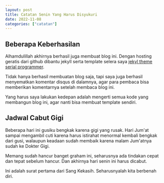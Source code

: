 ```yaml
---
layout: post
title: Catatan Senin Yang Harus Disyukuri
date: 2022-11-08
categories: ["catatan"]
---
```


## Beberapa Keberhasilan
Alhamdulillah akhirnya berhasil juga membuat blog ini. Dengan hosting geratis dari github dibantu jekyll serta template selera saya [jekyl theme serial programmer](https://github.com/sharadcodes/jekyll-theme-serial-programmer).

Tidak hanya berhasil membuatan blog saja, tapi saya juga berhasil menyematkan komentar disqus di dalamnya, agar para pembaca bisa memberikan komentarnya setelah membaca blog ini.

Yang harus saya lakukan kedepan adalah mengerti semua kode yang membangun blog ini, agar nanti bisa membuat template sendiri.

## Jadwal Cabut Gigi
Beberapa hari ini gusiku bengkak karena gigi yang rusak. Hari Jum'at sampai mengambil cuti karena harus istirahat menormal kembali bengkak dari gusi, walaupun keadaan sudah membaik karena malam Jum'atnya sudah ke Dokter Gigi.

Memang sudah hancur banget graham ini, seharusnya ada tindakan cepat dan tepat sebelum hancur. Dan akhirnya hari senin ini harus dicabut.

Ini adalah surat pertama dari Sang Kekasih. Seharusnyalah kita berbenah diri.
